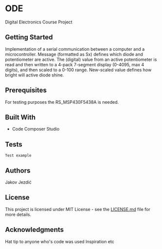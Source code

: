 # ODE

Digital Electronics Course Project

## Getting Started

Implementation of a serial communication between a computer and a microcontroller. Message (formatted as Sx<CR><LF>) defines
which diode and potentiometer are active. The (digital) value  from an active potentiometer is read and then written to
a 4-pack 7-segment display (0-4095, max 4 digits), and then scaled to a 0-100 range. New-scaled value defines how bright will active
diode shine.

## Prerequisites

For testing purposes the RS_MSP430F5438A is needed.

## Built With
* Code Composer Studio

## Tests
```
Test example
```

## Authors

Jakov Jezdić

## License

This project is licensed under MIT License - see the [LICENSE.md](LICENSE.md) file for more details.


## Acknowledgments

Hat tip to anyone who's code was used
Inspiration
etc
